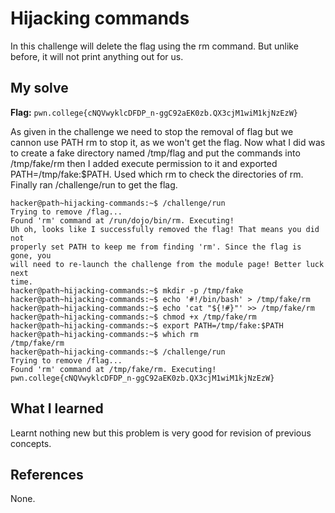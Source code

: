 # Hijacking commands 

In this challenge will delete the flag using the rm command. But unlike before, it will not print anything out for us.

## My solve
**Flag:** `pwn.college{cNQVwyklcDFDP_n-ggC92aEK0zb.QX3cjM1wiM1kjNzEzW}`

As given in the challenge we need to stop the removal of flag but we cannon use PATH rm to stop it, as we won't get the flag.
Now what I did was to create a fake directory named /tmp/flag and put the commands into /tmp/fake/rm then I added execute permission
to it and exported PATH=/tmp/fake:$PATH. Used which rm to check the directories of rm. Finally ran /challenge/run to get the flag.

```
hacker@path~hijacking-commands:~$ /challenge/run
Trying to remove /flag...
Found 'rm' command at /run/dojo/bin/rm. Executing!
Uh oh, looks like I successfully removed the flag! That means you did not 
properly set PATH to keep me from finding 'rm'. Since the flag is gone, you 
will need to re-launch the challenge from the module page! Better luck next 
time.
hacker@path~hijacking-commands:~$ mkdir -p /tmp/fake
hacker@path~hijacking-commands:~$ echo '#!/bin/bash' > /tmp/fake/rm
hacker@path~hijacking-commands:~$ echo 'cat "${!#}"' >> /tmp/fake/rm
hacker@path~hijacking-commands:~$ chmod +x /tmp/fake/rm
hacker@path~hijacking-commands:~$ export PATH=/tmp/fake:$PATH
hacker@path~hijacking-commands:~$ which rm
/tmp/fake/rm
hacker@path~hijacking-commands:~$ /challenge/run
Trying to remove /flag...
Found 'rm' command at /tmp/fake/rm. Executing!
pwn.college{cNQVwyklcDFDP_n-ggC92aEK0zb.QX3cjM1wiM1kjNzEzW}
```

## What I learned

Learnt nothing new but this problem is very good for revision of previous concepts.

## References 
None.
